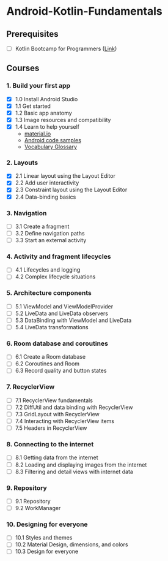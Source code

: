 # Android-Kotlin-Fundamentals

## Prerequisites
- [ ] Kotlin Bootcamp for Programmers ([Link](https://www.udacity.com/course/kotlin-bootcamp-for-programmers--ud9011))

## Courses
### 1. Build your first app
- [x] 1.0 Install Android Studio
- [x] 1.1 Get started 
- [x] 1.2 Basic app anatomy
- [x] 1.3 Image resources and compatibility
- [x] 1.4 Learn to help yourself
  - [material.io](https://material.io/)
  - [Android code samples](https://developer.android.com/samples/index.html?hl=en)
  - [Vocabulary Glossary](https://developers.google.com/android/for-all/vocab-words)
### 2. Layouts
- [x] 2.1 Linear layout using the Layout Editor
- [x] 2.2 Add user interactivity
- [x] 2.3 Constraint layout using the Layout Editor
- [x] 2.4 Data-binding basics
### 3. Navigation
- [ ] 3.1 Create a fragment
- [ ] 3.2 Define navigation paths
- [ ] 3.3 Start an external activity
### 4. Activity and fragment lifecycles
- [ ] 4.1 Lifecycles and logging
- [ ] 4.2 Complex lifecycle situations
### 5. Architecture components
- [ ] 5.1 ViewModel and ViewModelProvider
- [ ] 5.2 LiveData and LiveData observers
- [ ] 5.3 DataBinding with ViewModel and LiveData
- [ ] 5.4 LiveData transformations
### 6. Room database and coroutines
- [ ] 6.1 Create a Room database
- [ ] 6.2 Coroutines and Room
- [ ] 6.3 Record quality and button states
### 7. RecyclerView
- [ ] 7.1 RecyclerView fundamentals
- [ ] 7.2 DiffUtil and data binding with RecyclerView
- [ ] 7.3 GridLayout with RecyclerView
- [ ] 7.4 Interacting with RecyclerView items
- [ ] 7.5 Headers in RecyclerView
### 8. Connecting to the internet
- [ ] 8.1 Getting data from the internet
- [ ] 8.2 Loading and displaying images from the internet
- [ ] 8.3 Filtering and detail views with internet data
### 9. Repository
- [ ] 9.1 Repository
- [ ] 9.2 WorkManager
### 10. Designing for everyone
- [ ] 10.1 Styles and themes
- [ ] 10.2 Material Design, dimensions, and colors
- [ ] 10.3 Design for everyone
